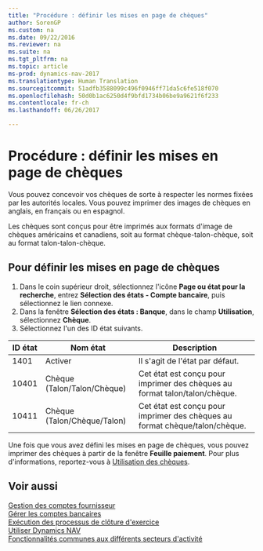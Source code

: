 ```yaml
---
title: "Procédure : définir les mises en page de chèques"
author: SorenGP
ms.custom: na
ms.date: 09/22/2016
ms.reviewer: na
ms.suite: na
ms.tgt_pltfrm: na
ms.topic: article
ms-prod: dynamics-nav-2017
ms.translationtype: Human Translation
ms.sourcegitcommit: 51adfb3588099c496f0946ff71da5c6fe518f070
ms.openlocfilehash: 50d0b1ac6250d4f9bfd1734b06be9a9621f6f233
ms.contentlocale: fr-ch
ms.lasthandoff: 06/26/2017

---
```


# <a name="how-to-define-check-layouts"></a>Procédure : définir les mises en page de chèques

Vous pouvez concevoir vos chèques de sorte à respecter les normes fixées par les autorités locales. Vous pouvez imprimer des images de chèques en anglais, en français ou en espagnol.

Les chèques sont conçus pour être imprimés aux formats d'image de chèques américains et canadiens, soit au format chèque-talon-chèque, soit au format talon-talon-chèque.

## <a name="to-define-check-layouts"></a>Pour définir les mises en page de chèques
1. Dans le coin supérieur droit, sélectionnez l'icône **Page ou état pour la recherche**, entrez **Sélection des états - Compte bancaire**, puis sélectionnez le lien connexe.
2. Dans la fenêtre **Sélection des états : Banque**, dans le champ **Utilisation**, sélectionnez **Chèque**.
3. Sélectionnez l'un des ID état suivants.

| ID état   | Nom état   | Description |
|-------------|---------------|-------------|
|1401|Activer|Il s'agit de l'état par défaut.|
|10401|Chèque (Talon/Talon/Chèque)|Cet état est conçu pour imprimer des chèques au format talon/talon/chèque.|
|10411|Chèque (Talon/Chèque/Talon)|Cet état est conçu pour imprimer des chèques au format chèque/talon/chèque.|

Une fois que vous avez défini les mises en page de chèques, vous pouvez imprimer des chèques à partir de la fenêtre **Feuille paiement**. Pour plus d'informations, reportez-vous à [Utilisation des chèques](payables-how-work-checks.md).

## <a name="see-also"></a>Voir aussi
[Gestion des comptes fournisseur](payables-manage-payables.md)  
[Gérer les comptes bancaires](bank-manage-bank-accounts.md)   
[Exécution des processus de clôture d'exercice](year-how-complete-period-end-processes.md)  
[Utiliser Dynamics NAV](ui-work-product.md)  
[Fonctionnalités communes aux différents secteurs d'activité](ui-across-business-areas.md)

